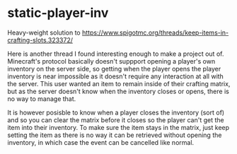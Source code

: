 # static-player-inv

Heavy-weight solution to https://www.spigotmc.org/threads/keep-items-in-crafting-slots.323372/

Here is another thread I found interesting enough to make a project out of. Minecraft's protocol basically doesn't suppport opening a player's own inventory on the server side, so getting when the player opens the player inventory is near impossible as it doesn't require any interaction at all with the server. This user wanted an item to remain inside of their crafting matrix, but as the server doesn't know when the inventory closes or opens, there is no way to manage that.

It is however posisble to know when a player closes the inventory (sort of) and so you can clear the matrix before it closes so the player can't get the item into their inventory. To make sure the item stays in the matrix, just keep setting the item as there is no way it can be retrieved without opening the inventory, in which case the event can be cancelled like normal.
